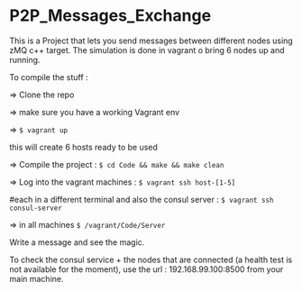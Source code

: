 # P2P_Messages_Exchange

This is a Project that lets you send messages between different nodes using zMQ c++ target.
The simulation is done in vagrant o bring 6 nodes up and running.



To compile the stuff :
  
  => Clone the repo
  
  => make sure you have a working Vagrant env
  
  => `$ vagrant up `

this will create 6 hosts ready to be used
  
  => Compile the project : `$ cd Code && make && make clean`
  
  => Log into the vagrant machines : `$ vagrant ssh host-[1-5]` 

#each in a different terminal and also the consul server : `$ vagrant ssh consul-server`

  => in all machines  `$ /vagrant/Code/Server`
  
  Write a message and see the magic.
 
 
 To check the consul service + the nodes that are connected (a health test is not available for the moment), use the url : 192.168.99.100:8500 from your main machine.
